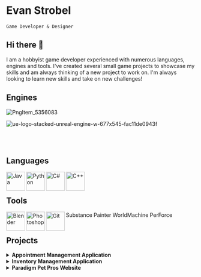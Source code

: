 # Evan Strobel
`Game Developer & Designer`
## Hi there 👋

I am a hobbyist game developer experienced with numerous languages, engines and tools. I've created several small game projects to showcase my skills and am always thinking of a new project to work on. I'm always looking to learn new skills and take on new challenges!

## Engines

<p height=50px>
  
![PngItem_5356083](https://github.com/EvanStrobel1/Game-Developer-Portfolio/assets/114700491/32ac5212-e1be-407f-b5ab-597bb81c0461)

</p>

![ue-logo-stacked-unreal-engine-w-677x545-fac11de0943f](https://github.com/EvanStrobel1/Game-Developer-Portfolio/assets/114700491/b03a6041-6913-4a10-bc99-a9acbb8e4aea)

<br />
<br />




## Languages

<img align="left" alt="Java" height=50px src="https://cdn.jsdelivr.net/gh/devicons/devicon/icons/java/java-original.svg" />
<img align="left" alt="Python" height=50px src="https://cdn.jsdelivr.net/gh/devicons/devicon/icons/python/python-original.svg" />
<img align="left" alt="C#" height=50px src="https://cdn.jsdelivr.net/gh/devicons/devicon/icons/csharp/csharp-original.svg" />
<img align="left" alt="C++" height=50px src="https://cdn.jsdelivr.net/gh/devicons/devicon/icons/cplusplus/cplusplus-original.svg" />
<br />
<br />

## Tools

<img align="left" alt="Blender" height=50px src="https://cdn.jsdelivr.net/gh/devicons/devicon/icons/blender/blender-original.svg" />
<img align="left" alt="Photoshop" height=50px src="https://cdn.jsdelivr.net/gh/devicons/devicon/icons/photoshop/photoshop-plain.svg" />
<img align="left" alt="Git" height=50px src="https://cdn.jsdelivr.net/gh/devicons/devicon/icons/git/git-original.svg" />
Substance Painter
WorldMachine
PerForce
<br />
<br />

## Projects

<details><summary><b>Appointment Management Application</b></summary>
  
  <br />
  
  Java application for managing customers and appointments. 
  - Add new appointment data, including date, time, and business contact
  - Add new customer data, including address and phone number
  - Update and delete data in real time
  - Require login credentials for access
  - All data synced to a MySQL database using inline SQL
  - Data manipulation date/time is logged
  - View schedules for business contacts
  
  ![image](https://user-images.githubusercontent.com/114700491/218199678-b70f6887-caf7-446b-bc77-4ad624259aeb.png)
  ![image](https://user-images.githubusercontent.com/114700491/218200337-f4ed1fa6-adc7-45fb-8790-f21d47e8d884.png)
  ![image](https://user-images.githubusercontent.com/114700491/218200418-0fef858f-a984-4217-b9a1-55b8e4980367.png)
  ![image](https://user-images.githubusercontent.com/114700491/218200464-983beacc-472a-4076-b221-41efb2abda01.png)

  
[Appointment Management Application Repository](/AppointmentManagementApp)
  
</details>

<details><summary><b>Inventory Management Application</b></summary>

  <br />
  
  Java application for managing products and parts.
  - Add, modify and delete parts and products
  - Products include a list of needed parts
  - Filter part and product lists via search bar
  - Detects invalid input
  - Confirmation dialogue boxes
  
  ![image](https://user-images.githubusercontent.com/114700491/218198065-9a7c272a-635f-4954-8fcb-dc5f875c8c9a.png)
  ![image](https://user-images.githubusercontent.com/114700491/218198608-d82f7756-fe52-401d-bee5-74a083a92fc2.png)


  
[Inventory Management System Repository](/InventoryManagementApp)

</details>

<details><summary><b>Paradigm Pet Pros Website</b></summary>
  
  <br />
  
  Website created for a mock pet consultancy.
  - Utilizes HTML5, CSS and JavaScript
  - Navigate between pages via navigation bar
  
  ![image](https://user-images.githubusercontent.com/114700491/218201463-3f1c6782-3d14-4686-8767-4b6b9812db95.png)
  ![image](https://user-images.githubusercontent.com/114700491/218201627-3e852494-9a36-4617-aa18-ded636837e71.png)

  [Paradigm Pet Pros Repository](/ParadigmPetPros)
  
</details>
